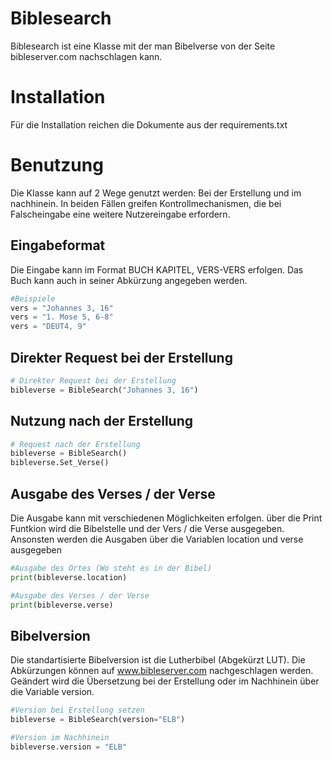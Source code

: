 # Biblesearch
Biblesearch ist eine Klasse mit der man Bibelverse von der Seite bibleserver.com nachschlagen kann.

# Installation
Für die Installation reichen die Dokumente aus der requirements.txt 

# Benutzung
Die Klasse kann auf 2 Wege genutzt werden: Bei der Erstellung und im nachhinein. In beiden Fällen greifen Kontrollmechanismen, die bei Falscheingabe eine weitere Nutzereingabe erfordern.

## Eingabeformat
Die Eingabe kann im Format BUCH KAPITEL, VERS-VERS erfolgen. Das Buch kann auch in seiner Abkürzung angegeben werden.
```python
#Beispiele
vers = "Johannes 3, 16"
vers = "1. Mose 5, 6-8"
vers = "DEUT4, 9"
```

## Direkter Request bei der Erstellung
```python
# Direkter Request bei der Erstellung
bibleverse = BibleSearch("Johannes 3, 16")
```

## Nutzung nach der Erstellung
```python
# Request nach der Erstellung
bibleverse = BibleSearch()
bibleverse.Set_Verse()
```

## Ausgabe des Verses / der Verse
Die Ausgabe kann mit verschiedenen Möglichkeiten erfolgen. über die Print Funtkion wird die Bibelstelle und der Vers / die Verse ausgegeben. Ansonsten werden die Ausgaben über die Variablen location und verse ausgegeben
```python
#Ausgabe des Ortes (Wo steht es in der Bibel)
print(bibleverse.location)

#Ausgabe des Verses / der Verse
print(bibleverse.verse)
```

## Bibelversion
Die standartisierte Bibelversion ist die Lutherbibel (Abgekürzt LUT). Die Abkürzungen können auf www.bibleserver.com nachgeschlagen werden. Geändert wird die Übersetzung bei der Erstellung oder im Nachhinein über die Variable version.
```python
#Version bei Erstellung setzen
bibleverse = BibleSearch(version="ELB")

#Version im Nachhinein
bibleverse.version = "ELB"
```